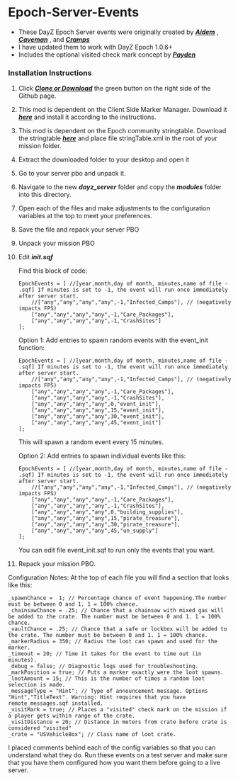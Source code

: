 # Epoch-Server-Events

- These DayZ Epoch Server events were originally created by ***[Aidem](https://epochmod.com/forum/topic/3779-4-types-of-side-missions-events/)*** , ***[Caveman](https://epochmod.com/forum/topic/36351-new-event-labyrinth/)*** , and ***[Cramps](https://epochmod.com/forum/topic/9660-player-safe-reset-mission/)***
- I have updated them to work with DayZ Epoch 1.0.6+
- Includes the optional visited check mark concept by ***[Payden](https://epochmod.com/forum/topic/44197-crate-visited-marker-for-non-ai-missions/)***

### Installation Instructions

1. Click ***[Clone or Download](https://github.com/worldwidesorrow/Epoch-Server-Events/archive/master.zip)*** the green button on the right side of the Github page.
2. This mod is dependent on the Client Side Marker Manager. Download it ***[here](https://github.com/worldwidesorrow/Client-Side-Marker-Manager/)*** and install it according to the instructions.
3. This mod is dependent on the Epoch community stringtable. Download the stringtable ***[here](https://github.com/oiad/communityLocalizations/)*** and place file stringTable.xml in the root of your mission folder.
4. Extract the downloaded folder to your desktop and open it
5. Go to your server pbo and unpack it.
6. Navigate to the new ***dayz_server*** folder and copy the ***modules*** folder into this directory.
7. Open each of the files and make adjustments to the configuration variables at the top to meet your preferences.
8. Save the file and repack your server PBO
9. Unpack your mission PBO
10. Edit ***init.sqf***

	Find this block of code:
	
	```sqf
	EpochEvents = [ //[year,month,day of month, minutes,name of file - .sqf] If minutes is set to -1, the event will run once immediately after server start.
		//["any","any","any","any",-1,"Infected_Camps"], // (negatively impacts FPS)
		["any","any","any","any",-1,"Care_Packages"],
		["any","any","any","any",-1,"CrashSites"]
	];
	```
	
	Option 1: Add entries to spawn random events with the event_init function:
	
	```sqf
	EpochEvents = [ //[year,month,day of month, minutes,name of file - .sqf] If minutes is set to -1, the event will run once immediately after server start.
		//["any","any","any","any",-1,"Infected_Camps"], // (negatively impacts FPS)
		["any","any","any","any",-1,"Care_Packages"],
		["any","any","any","any",-1,"CrashSites"],
		["any","any","any","any",0,"event_init"],
		["any","any","any","any",15,"event_init"],
		["any","any","any","any",30,"event_init"],
		["any","any","any","any",45,"event_init"]
	];
	```
	
	This will spawn a random event every 15 minutes.
	
	Option 2: Add entries to spawn individual events like this:
	
	```sqf
	EpochEvents = [ //[year,month,day of month, minutes,name of file - .sqf] If minutes is set to -1, the event will run once immediately after server start.
		//["any","any","any","any",-1,"Infected_Camps"], // (negatively impacts FPS)
		["any","any","any","any",-1,"Care_Packages"],
		["any","any","any","any",-1,"CrashSites"],
		["any","any","any","any",0,"building_supplies"],
		["any","any","any","any",15,"pirate_treasure"],
		["any","any","any","any",30,"pirate_treasure"],
		["any","any","any","any",45,"un_supply"]
	];
	```
	
	You can edit file event_init.sqf to run only the events that you want.
11. Repack your mission PBO.

Configuration Notes:
At the top of each file you will find a section that looks like this:

  ```sqf
  _spawnChance =  1; // Percentage chance of event happening.The number must be between 0 and 1. 1 = 100% chance.
  _chainsawChance = .25; // Chance that a chainsaw with mixed gas will be added to the crate. The number must be between 0 and 1. 1 = 100% chance.
  _vaultChance = .25; // Chance that a safe or lockbox will be added to the crate. The number must be between 0 and 1. 1 = 100% chance.
  _markerRadius = 350; // Radius the loot can spawn and used for the marker.
  _timeout = 20; // Time it takes for the event to time out (in minutes).
  _debug = false; // Diagnostic logs used for troubleshooting.
  _markPosition = true; // Puts a marker exactly were the loot spawns.
  _lootAmount = 15; // This is the number of times a random loot selection is made.
  _messageType = "Hint"; // Type of announcement message. Options "Hint","TitleText". Warning: Hint requires that you have remote_messages.sqf installed.
  _visitMark = true; // Places a "visited" check mark on the mission if a player gets within range of the crate.
  _visitDistance = 20; // Distance in meters from crate before crate is considered "visited"
  _crate = "USVehicleBox"; // Class name of loot crate.
  ```
  
I placed comments behind each of the config variables so that you can understand what they do. Run these events on a test server and make sure that you have them configured how you want them before going to a live server.
